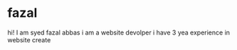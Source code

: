 # fazal
hi! I am syed fazal abbas i am a website devolper i have  3 yea experience in website create
